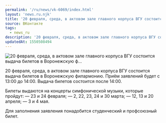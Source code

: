 ```yaml
---
permalink: '/ru/news/vk-6069/index.html'
layout: 'news.ru.njk'
title: '20 февраля, среда, в актовом зале главного корпуса ВГУ состоится выдача билетов в Воронежскую ф…'
source: ВКонтакте
tags:
  - news_ru
description: '20 февраля, среда, в актовом зале главного корпуса ВГУ состоится выдача билетов в Воронежскую ф…'
updatedAt: 1550508494
---
```

![20 февраля, среда, в актовом зале главного корпуса ВГУ состоится выдача билетов в Воронежскую ф…](https://sun9-17.userapi.com/impf/c845524/v845524625/1ac595/SN6QjTKa1XQ.jpg?size=1280x853&quality=96&proxy=1&sign=f420bf65f05576df604411536ac2562b&c_uniq_tag=JKXkapLiImiY6wcYwG8jJtNJlFW0DEe1WYNuq1R56uE&type=album)

20 февраля, среда, в актовом зале главного корпуса ВГУ состоится выдача билетов в Воронежскую филармонию. Приём заявлений будет с 13:00 до 14:00. Выдача билетов состоится после 14:00.

Билеты выдаются на концерты симфонической музыки, которые пройдут:
— 23 и 24 февраля;
— 2, 22, 23, 24 и 30 марта;
— 12, 13 и 20 апреля;
— 3 и 4 мая.

Для заполнения заявления понадобится студенческий и профсоюзный билет.
